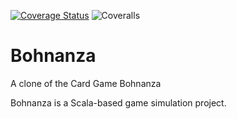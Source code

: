 [![Coverage Status](https://coveralls.io/repos/github/maejana/scala-bohnanza/badge.svg?branch=main)](https://coveralls.io/github/maejana/scala-bohnanza?branch=main)
![Coveralls](https://img.shields.io/coverallsCoverage/github/maejana/scala-bohnanza)

# Bohnanza
A clone of the Card Game Bohnanza

Bohnanza is a Scala-based game simulation project.

